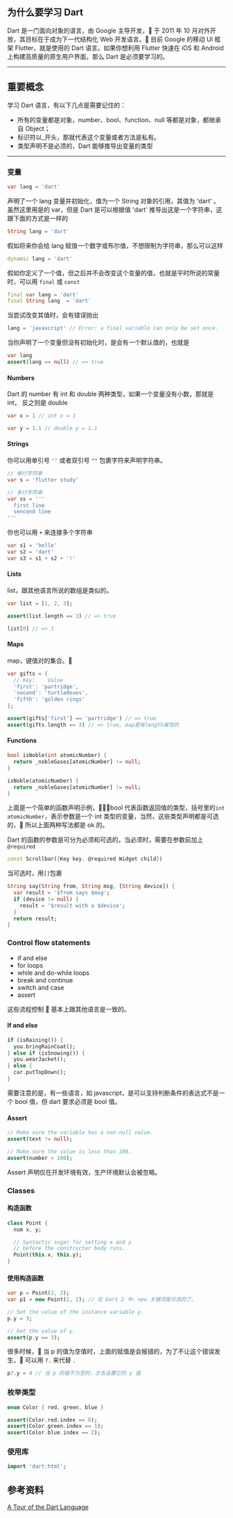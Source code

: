 ## 为什么要学习 Dart

Dart 是一门面向对象的语言，由 Google 主导开发， 于 2011 年 10 月对外开放，其目标在于成为下一代结构化 Web 开发语言。 目前 Google 的移动 UI 框架 Flutter，就是使用的 Dart 语言。如果你想利用 Flutter 快速在 iOS 和 Android 上构建高质量的原生用户界面，那么 Dart 是必须要学习的。

---

## 重要概念

学习 Dart 语言，有以下几点是需要记住的：

- 所有的变量都是对象，number、bool、function、null 等都是对象，都继承自 Object；
- 标识符以\_开头，那就代表这个变量或者方法是私有。
- 类型声明不是必须的，Dart 能够推导出变量的类型

---

### 变量

```dart
var lang = 'dart'
```

声明了一个 lang 变量并初始化，值为一个 String 对象的引用，其值为 'dart' 。
虽然这里用是的 var，但是 Dart 是可以根据值 'dart' 推导出这是一个字符串，这跟下面的方式是一样的

```dart
String lang = 'dart'
```

假如将来你会给 lang 赋值一个数字或布尔值，不想限制为字符串，那么可以这样

```dart
dynamic lang = 'dart'
```

假如你定义了一个值，但之后并不会改变这个变量的值，也就是平时所说的常量时，可以用 `final` 或 `const`

```dart
final var lang = 'dart'
final String lang  = 'dart'
```

当尝试改变其值时，会有错误抛出

```dart
lang = 'javascript' // Error: a final variable can only be set once.
```

当你声明了一个变量但没有初始化时，是会有一个默认值的，也就是

```dart
var lang
assert(lang == null) // => true
```

#### Numbers

Dart 的 number 有 int 和 double 两种类型，如果一个变量没有小数，那就是 int， 反之则是 double

```dart
var x = 1 // int x = 1

var y = 1.1 // double y = 1.1
```

#### Strings

你可以用单引号 `''` 或者双引号 `""` 包裹字符来声明字符串。

```dart
// 单行字符串
var s = 'flutter study'

// 多行字符串
var ss = '''
  first line
  sencond line
'''
```

你也可以用 `+` 来连接多个字符串

```dart
var s1 = 'hello'
var s2 = 'dart'
var s3 = s1 + s2 + '!'
```

#### Lists

list，跟其他语言所说的数组是类似的。

```dart
var list = [1, 2, 3];

assert(list.length == 3) // => true

list[0] // => 1
```

#### Maps

map，键值对的集合。

```dart
var gifts = {
  // Key:    Value
  'first': 'partridge',
  'second': 'turtledoves',
  'fifth': 'golden rings'
};

assert(gifts['first'] == 'partridge') // => true
assert(gifts.length == 3) // => true, map是有length属性的
```

#### Functions

```dart
bool isNoble(int atomicNumber) {
  return _nobleGases[atomicNumber] != null;
}

isNoble(atomicNumber) {
  return _nobleGases[atomicNumber] != null;
}
```

上面是一个简单的函数声明示例，bool 代表函数返回值的类型，括号里的`int atomicNumber`，表示参数是一个 int 类型的变量，当然，这些类型声明都是可选的， 所以上面两种写法都是 ok 的。

Dart 的函数的参数是可分为必须和可选的，当必须时，需要在参数前加上`@required`

```dart
const Scrollbar({Key key, @required Widget child})
```

当可选时，用`[]`包裹

```dart
String say(String from, String msg, [String device]) {
  var result = '$from says $msg';
  if (device != null) {
    result = '$result with a $device';
  }
  return result;
}
```

### Control flow statements

- if and else
- for loops
- while and do-while loops
- break and continue
- switch and case
- assert

这些流程控制  基本上跟其他语言是一致的。

#### If and else

```dart
if (isRaining()) {
  you.bringRainCoat();
} else if (isSnowing()) {
  you.wearJacket();
} else {
  car.putTopDown();
}
```

需要注意的是，有一些语言，如 javascript，是可以支持判断条件的表达式不是一个 bool 值，但 dart 要求必须是 bool 值。

#### Assert

```dart
// Make sure the variable has a non-null value.
assert(text != null);

// Make sure the value is less than 100.
assert(number < 100);
```

Assert 声明仅在开发环境有效，生产环境默认会被忽略。

### Classes

#### 构造函数

```dart
class Point {
  num x, y;

  // Syntactic sugar for setting x and y
  // before the constructor body runs.
  Point(this.x, this.y);
}
```

#### 使用构造函数

```dart
var p = Point(2, 2);
var p1 = new Point(2, 2); // 在 Dart 2 中，new 关键词是可选的了。

// Set the value of the instance variable y.
p.y = 3;

// Get the value of y.
assert(p.y == 3);

```

很多时候， 当 p 的值为空值时，上面的赋值是会报错的，为了不让这个错误发生， 可以用 `?.` 来代替 `.`

```dart
p?.y = 4 // 当 p 的值不为空时，才去设置它的 y 值
```

### 枚举类型

```dart
enum Color { red, green, blue }

assert(Color.red.index == 0);
assert(Color.green.index == 1);
assert(Color.blue.index == 2);
```

### 使用库

```dart
import 'dart:html';
```

## 参考资料

[A Tour of the Dart Language](https://www.dartlang.org/guides/language/language-tour)
